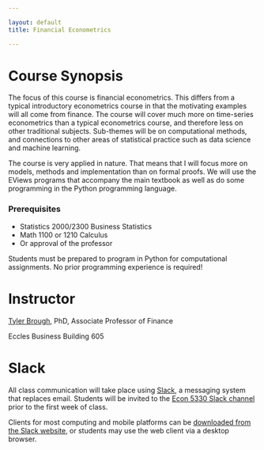 ```yaml
---

layout: default
title: Financial Econometrics 

---
```


# Course Synopsis

The focus of this course is financial econometrics. This differs from a typical introductory econometrics course in that
the motivating examples will all come from finance. The course will cover much more on time-series econometrics than a
typical econometrics course, and therefore less on other traditional subjects. Sub-themes will be on computational
methods, and connections to other areas of statistical practice such as data science and machine learning. 

The course is very applied in nature. That means that I will focus more on models, methods and implementation than on
formal proofs. We will use the EViews programs that accompany the main textbook as well as do some programming in the
Python programming language. 

### Prerequisites

- Statistics 2000/2300 Business Statistics
- Math 1100 or 1210 Calculus
- Or approval of the professor

Students must be prepared to program in Python for computational assignments. No prior programming experience is required!

# Instructor

[Tyler Brough](https://broughtj.github.io), PhD, Associate Professor of Finance 

Eccles Business Building 605

# Slack

All class communication will take place using [Slack](https://slack.com), a messaging system that replaces email. Students will be invited to the [Econ 5330 Slack channel](https://ecn5330.slack.com) prior to the first week of class.

Clients for most computing and mobile platforms can be [downloaded from the Slack website](https://slack.com/downloads), or students may use the web client via a desktop browser.
